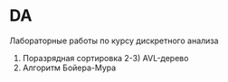 # DA
Лабораторные работы по курсу дискретного анализа
1) Поразрядная сортировка
2-3) AVL-дерево
4) Алгоритм Бойера-Мура
